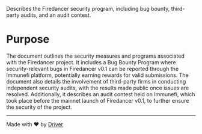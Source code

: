 <!--------------------------------------------------------------------------------->
<!-- IMPORTANT: This file is auto-generated by Driver (https://driver.ai). -------->
<!-- Manual edits may be overwritten on future commits. --------------------------->
<!--------------------------------------------------------------------------------->

Describes the Firedancer security program, including bug bounty, third-party audits, and an audit contest.

# Purpose
The document outlines the security measures and programs associated with the Firedancer project. It includes a Bug Bounty Program where security-relevant bugs in Firedancer v0.1 can be reported through the Immunefi platform, potentially earning rewards for valid submissions. The document also details the involvement of third-party firms in conducting independent security audits, with the results made public once issues are resolved. Additionally, it describes an audit contest held on Immunefi, which took place before the mainnet launch of Firedancer v0.1, to further ensure the security of the project.

---
Made with ❤️ by [Driver](https://www.driver.ai/)